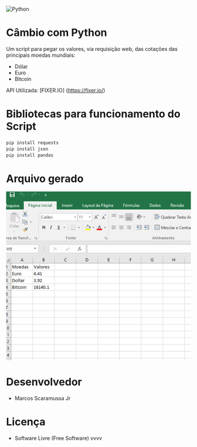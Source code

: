 
![Python](https://www.python.org/static/img/python-logo@2x.png)

# Câmbio com Python

Um script para pegar os valores, via requisição web, das cotações das principais moedas mundiais:

- Dólar
- Euro
- Bitcoin

API Utilizada: [FIXER.IO] (https://fixer.io/)

# Bibliotecas para funcionamento do Script
```sh
pip install requests
pip install json
pip install pandas
```

# Arquivo gerado
![Aplicação](Capturar.PNG)

# Desenvolvedor

- Marcos Scaramussa Jr

# Licença

- Software Livre (Free Software)
vvvv
